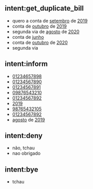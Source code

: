 ## intent:get_duplicate_bill
- quero a conta de [setembro](month) de [2019](year)
- conta de [outubro](month) de [2019](year)
- segunda via de [agosto](month) de [2020](year)
- conta de [junho](month)
- conta de [outubro](month) de [2020](year)
- segunda via

## intent:inform
- [01234657898](cpf)
- [01234567890](cpf)
- [01234567891](cpf)
- [09876543210](cpf)
- [01234567892](cpf)
- [2019](year)
- [98765432105](cpf)
- [01234567892](cpf)
- [agosto](month) de [2019](year)

## intent:deny
- não, tchau
- nao obrigado

## intent:bye
- tchau
